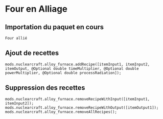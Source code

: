 # Four en Alliage

## Importation du paquet en cours
`Four allié`

## Ajout de recettes
```zenscript
mods.nuclearcraft.alloy_furnace.addRecipe([itemInput1, itemInput2, itemOutput, @Optional double timeMultiplier, @Optional double powerMultiplier, @Optional double processRadiation]);
```

## Suppression des recettes
```zenscript
mods.nuclearcraft.alloy_furnace.removeRecipeWithInput([itemInput1, itemInput2]);
mods.nuclearcraft.alloy_furnace.removeRecipeWithOutput([itemOutput1]);
mods.nuclearcraft.alloy_furnace.removeAllRecipes();
```